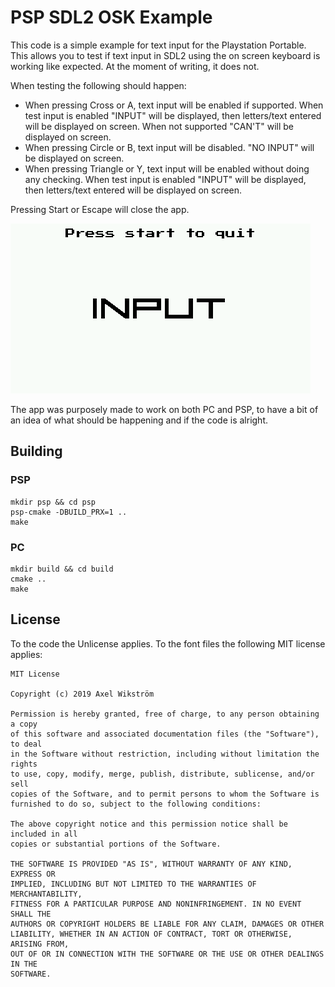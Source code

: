 # PSP SDL2 OSK Example

This code is a simple example for text input for the Playstation Portable. This allows you to test if text input in SDL2 using the on screen keyboard is working like expected. At the moment of writing, it does not.

When testing the following should happen:

- When pressing Cross or A, text input will be enabled if supported. When test input is enabled "INPUT" will be displayed, then letters/text entered will be displayed on screen. When not supported "CAN'T" will be displayed on screen.
- When pressing Circle or B, text input will be disabled. "NO INPUT" will be displayed on screen.
- When pressing Triangle or Y, text input will be enabled without doing any checking.  When test input is enabled "INPUT" will be displayed, then letters/text entered will be displayed on screen.

Pressing Start or Escape will close the app.

![screenshot](screenshot.png)

The app was purposely made to work on both PC and PSP, to have a bit of an idea of what should be happening and if the code is alright.

## Building

### PSP

```
mkdir psp && cd psp
psp-cmake -DBUILD_PRX=1 ..
make
```

### PC

```
mkdir build && cd build
cmake ..
make
```

## License

To the code the Unlicense applies. To the font files the following MIT license applies:

```
MIT License

Copyright (c) 2019 Axel Wikström

Permission is hereby granted, free of charge, to any person obtaining a copy
of this software and associated documentation files (the "Software"), to deal
in the Software without restriction, including without limitation the rights
to use, copy, modify, merge, publish, distribute, sublicense, and/or sell
copies of the Software, and to permit persons to whom the Software is
furnished to do so, subject to the following conditions:

The above copyright notice and this permission notice shall be included in all
copies or substantial portions of the Software.

THE SOFTWARE IS PROVIDED "AS IS", WITHOUT WARRANTY OF ANY KIND, EXPRESS OR
IMPLIED, INCLUDING BUT NOT LIMITED TO THE WARRANTIES OF MERCHANTABILITY,
FITNESS FOR A PARTICULAR PURPOSE AND NONINFRINGEMENT. IN NO EVENT SHALL THE
AUTHORS OR COPYRIGHT HOLDERS BE LIABLE FOR ANY CLAIM, DAMAGES OR OTHER
LIABILITY, WHETHER IN AN ACTION OF CONTRACT, TORT OR OTHERWISE, ARISING FROM,
OUT OF OR IN CONNECTION WITH THE SOFTWARE OR THE USE OR OTHER DEALINGS IN THE
SOFTWARE.
```
